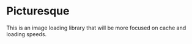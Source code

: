 # Picturesque
This is an image loading library that will be more focused on cache and loading speeds.

